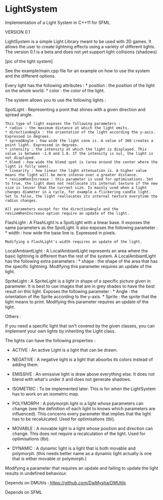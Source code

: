 # LightSystem
Implementation of a Light System in C++11 for SFML

VERSION 0.1

LightSystem is a simple Light Library meant to be used with 2D games. It allows the user to create lightning effects using a variety of different lights.
The version 0.1 is a beta and does not yet support light collisions (shadows)

[pic of the light system]

See the example/main.cpp file for an example on how to use the system and the different options.

Every light has the following attributes :
	* position : the position of the light on the whole world.
	* color : the color of the light.

The system allows you to use the following lights :

SpotLight :
	Representing a point that shines with a given direction and spread angle.
	
	This type of light exposes the following parameters :
	* radius : the maximum distance at which the light emits.
	* directionAngle : the orientation of the light according the y-axis. Expressed in degrees.
	* spreadAngle : how wide the light cone is. A value of 360 creates a point light. Expressed in degrees.
	* intensity : the intensity at which the light is displayed. This value is between -1.0 and 1.0. If the intensity is nul, the light is not displayed.
	* bleed : how wide the bleed spot is (area around the center where the light is fully seen).
	* linearity : how linear the light attenuation is. A higher value means the light will be more intense over a greater distance.
	* resizeWhenIncrease : this parameter is used for optimisations. Set to true, the light does not reallocate its internal texture if the new size is lesser than the current size. Is mainly used when a light changes diameter in a cycle, for example a flickering candle light. Set to false, the light reallocates its internal texture everytime the radius changes.
	
	All parameters except for the directionAngle and the resizeWhenIncrease option require an update of the light.

FlashLight :
	A FlashLight is a SpotLight with a linear base. It exposes the same parameters as the SpotLight.
	It also exposes the following parameter :
	* width : how wide the base line is. Expressed in pixels.
	
	Modifying a FlashLight's width requires an update of the light.

LocalAmbiantLight :
	A LocalAmbiantLight represents an area where the basic lightning is different than the rest of the system.
	A LocalAmbiantLight has the following extra parameters :
	* shape : the shape of the area that has the specific lightning. Modifying this parameter requires an update of the light.

SpriteLight :
	A SpriteLight is a light in shape of a specific picture given in parameter. It is best to use images that are in grey shades to have the best result on this light.
	Exposes the following parameter :
	* Angle : the orientation of the Sprite according to the y-axis.
	* Sprite : the sprite that the light means to print. Modifying this parameter requires an update of the light.

Others :

If you need a specific light that isn't covered by the given classes, you can implement your own lights by inheriting the Light class.

The lights can have the following properties :

* ACTIVE :
	An active Light is a light that can be drawn.
	
* NEGATIVE :
	A negative light is a light that absorbs its colors instead of adding them.
	
* EMISSIVE :
	An emissive light is draw above everything else. It does not blend with what's under it and does not generate shadows.
	
* ISOMETRIC :
	To be implemented later. This is for when the LightSystem has to work on an isometric map.
	
* POLYMORPH :
	A polymorph light is a light whose parameters can change (see the definition of each light to knows which parameters are influenced). This concerns every parameter that implies that the light has to be recalulcated. Used for optimisations (tbi).
	
* MOVABLE :
	A movable light is a light whose position and direction can change. This does not require a recalculation of the light. Used for optimisations (tbi).
	
* DYNAMIC :
	A dynamic light is a light that is both movable and polymorph. (this needs better name as a dynamic light actually is one that is either movable or polymorph.)
	
Modifying a parameter that requires an update and failing to update the light results in undefined behaviour.
	

Depends on DMUtils : https://github.com/DaiMysha/DMUtils

Depends on SFML
